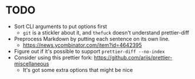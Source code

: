 # TODO

* Sort CLI arguments to put options first
  * `git` is a stickler about it, and `thefuck` doesn't understand prettier-diff
* Preprocess Markdown by putting each sentence on its own line.
  * https://news.ycombinator.com/item?id=4642395
* Figure out if it's possible to support `prettier-diff --no-index`
* Consider using this prettier fork: https://github.com/arijs/prettier-miscellaneous
  * It's got some extra options that might be nice
